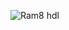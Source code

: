 ![Ram8 hdl](https://github.com/Vamshix57/Project-3.1/assets/143504447/5c1c7628-0fa7-473b-9275-5143086bb622)
